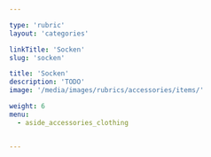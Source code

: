 ```yaml
---

type: 'rubric'
layout: 'categories'

linkTitle: 'Socken'
slug: 'socken'

title: 'Socken'
description: 'TODO'
image: '/media/images/rubrics/accessories/items/'

weight: 6
menu:
  - aside_accessories_clothing


---
```

